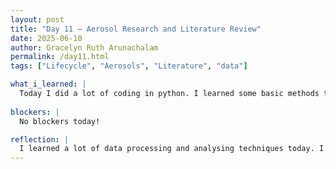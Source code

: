 ```yaml
---
layout: post
title: "Day 11 – Aerosol Research and Literature Review"
date: 2025-06-10
author: Gracelyn Ruth Arunachalam
permalink: /day11.html
tags: ["Lifecycle", "Aerosols", "Literature", "data"]

what_i_learned: |
  Today I did a lot of coding in python. I learned some basic methods that are a part of python's Pandas library, such as head(), tail(), clip(), merge() etc. I was able to use these functions on real climate data from two different stations in the US. With our elementary knowledge that we had with the library, we were given the task of cleaning and merging data from the Padonia station. In the process of analysing data from this station I learned how to plot graphs in python from a data frame. 
 
blockers: |
  No blockers today!

reflection: |
  I learned a lot of data processing and analysing techniques today. I was able to understand what our project will require in terms of coding and data processing. Understanding this aspect of our project made it easier for me to visualize what we would need to do with the data we will be using in our project. Learning how to clean large amounts of data was also a vital skill that would be needed for our project.
---
```

